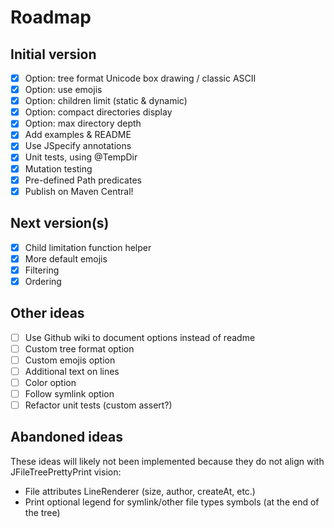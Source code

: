 # Roadmap

## Initial version
- [x] Option: tree format Unicode box drawing / classic ASCII
- [x] Option: use emojis
- [x] Option: children limit (static & dynamic)
- [x] Option: compact directories display
- [x] Option: max directory depth
- [x] Add examples & README
- [x] Use JSpecify annotations
- [x] Unit tests, using @TempDir
- [x] Mutation testing
- [x] Pre-defined Path predicates
- [x] Publish on Maven Central!

## Next version(s)
- [x] Child limitation function helper
- [x] More default emojis
- [x] Filtering
- [x] Ordering

## Other ideas
- [ ] Use Github wiki to document options instead of readme
- [ ] Custom tree format option
- [ ] Custom emojis option
- [ ] Additional text on lines
- [ ] Color option
- [ ] Follow symlink option
- [ ] Refactor unit tests (custom assert?)

## Abandoned ideas
These ideas will likely not been implemented because they do not align with JFileTreePrettyPrint vision:
- File attributes LineRenderer (size, author, createAt, etc.)
- Print optional legend for symlink/other file types symbols (at the end of the tree)